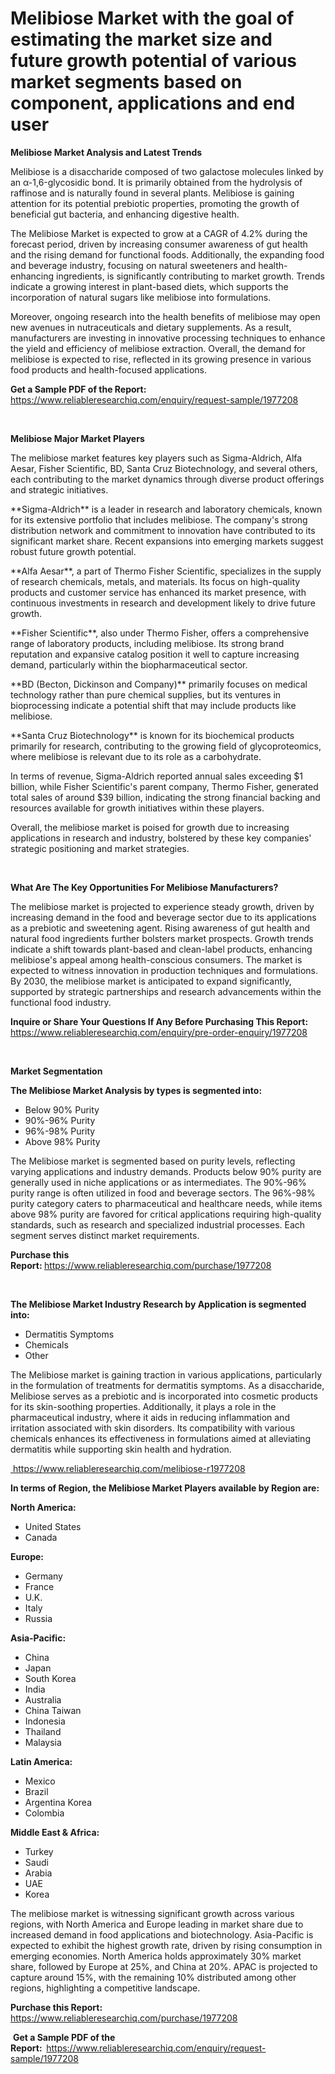 <p><h1>Melibiose Market with the goal of estimating the market size and future growth potential of various market segments based on component, applications and end user</h1></p><p><strong>Melibiose Market Analysis and Latest Trends</strong></p>
<p><p>Melibiose is a disaccharide composed of two galactose molecules linked by an α-1,6-glycosidic bond. It is primarily obtained from the hydrolysis of raffinose and is naturally found in several plants. Melibiose is gaining attention for its potential prebiotic properties, promoting the growth of beneficial gut bacteria, and enhancing digestive health. </p><p>The Melibiose Market is expected to grow at a CAGR of 4.2% during the forecast period, driven by increasing consumer awareness of gut health and the rising demand for functional foods. Additionally, the expanding food and beverage industry, focusing on natural sweeteners and health-enhancing ingredients, is significantly contributing to market growth. Trends indicate a growing interest in plant-based diets, which supports the incorporation of natural sugars like melibiose into formulations. </p><p>Moreover, ongoing research into the health benefits of melibiose may open new avenues in nutraceuticals and dietary supplements. As a result, manufacturers are investing in innovative processing techniques to enhance the yield and efficiency of melibiose extraction. Overall, the demand for melibiose is expected to rise, reflected in its growing presence in various food products and health-focused applications.</p></p>
<p><strong>Get a Sample PDF of the Report:&nbsp;</strong> <a href="https://www.reliableresearchiq.com/enquiry/request-sample/1977208?utm_campaign=3448&utm_medium=2&utm_source=Github&utm_content=ia&utm_term=19042025&utm_id=melibiose">https://www.reliableresearchiq.com/enquiry/request-sample/1977208</a></p>
<p>&nbsp;</p>
<p><strong>Melibiose Major Market Players</strong></p>
<p><p>The melibiose market features key players such as Sigma-Aldrich, Alfa Aesar, Fisher Scientific, BD, Santa Cruz Biotechnology, and several others, each contributing to the market dynamics through diverse product offerings and strategic initiatives.</p><p>**Sigma-Aldrich** is a leader in research and laboratory chemicals, known for its extensive portfolio that includes melibiose. The company's strong distribution network and commitment to innovation have contributed to its significant market share. Recent expansions into emerging markets suggest robust future growth potential.</p><p>**Alfa Aesar**, a part of Thermo Fisher Scientific, specializes in the supply of research chemicals, metals, and materials. Its focus on high-quality products and customer service has enhanced its market presence, with continuous investments in research and development likely to drive future growth.</p><p>**Fisher Scientific**, also under Thermo Fisher, offers a comprehensive range of laboratory products, including melibiose. Its strong brand reputation and expansive catalog position it well to capture increasing demand, particularly within the biopharmaceutical sector.</p><p>**BD (Becton, Dickinson and Company)** primarily focuses on medical technology rather than pure chemical supplies, but its ventures in bioprocessing indicate a potential shift that may include products like melibiose.</p><p>**Santa Cruz Biotechnology** is known for its biochemical products primarily for research, contributing to the growing field of glycoproteomics, where melibiose is relevant due to its role as a carbohydrate.</p><p>In terms of revenue, Sigma-Aldrich reported annual sales exceeding $1 billion, while Fisher Scientific's parent company, Thermo Fisher, generated total sales of around $39 billion, indicating the strong financial backing and resources available for growth initiatives within these players.</p><p>Overall, the melibiose market is poised for growth due to increasing applications in research and industry, bolstered by these key companies' strategic positioning and market strategies.</p></p>
<p>&nbsp;</p>
<p><strong>What Are The Key Opportunities For Melibiose Manufacturers?</strong></p>
<p><p>The melibiose market is projected to experience steady growth, driven by increasing demand in the food and beverage sector due to its applications as a prebiotic and sweetening agent. Rising awareness of gut health and natural food ingredients further bolsters market prospects. Growth trends indicate a shift towards plant-based and clean-label products, enhancing melibiose's appeal among health-conscious consumers. The market is expected to witness innovation in production techniques and formulations. By 2030, the melibiose market is anticipated to expand significantly, supported by strategic partnerships and research advancements within the functional food industry.</p></p>
<p><strong>Inquire or Share Your Questions If Any Before Purchasing This Report:</strong> <a href="https://www.reliableresearchiq.com/enquiry/pre-order-enquiry/1977208?utm_campaign=3448&utm_medium=2&utm_source=Github&utm_content=ia&utm_term=19042025&utm_id=melibiose">https://www.reliableresearchiq.com/enquiry/pre-order-enquiry/1977208</a></p>
<p>&nbsp;</p>
<p><strong>Market Segmentation</strong></p>
<p><strong>The Melibiose Market Analysis by types is segmented into:</strong></p>
<p><ul><li>Below 90% Purity</li><li>90%-96% Purity</li><li>96%-98% Purity</li><li>Above 98% Purity</li></ul></p>
<p><p>The Melibiose market is segmented based on purity levels, reflecting varying applications and industry demands. Products below 90% purity are generally used in niche applications or as intermediates. The 90%-96% purity range is often utilized in food and beverage sectors. The 96%-98% purity category caters to pharmaceutical and healthcare needs, while items above 98% purity are favored for critical applications requiring high-quality standards, such as research and specialized industrial processes. Each segment serves distinct market requirements.</p></p>
<p><strong>Purchase this Report:&nbsp;</strong><a href="https://www.reliableresearchiq.com/purchase/1977208?utm_campaign=3448&utm_medium=2&utm_source=Github&utm_content=ia&utm_term=19042025&utm_id=melibiose">https://www.reliableresearchiq.com/purchase/1977208</a></p>
<p>&nbsp;</p>
<p><strong>The Melibiose Market Industry Research by Application is segmented into:</strong></p>
<p><ul><li>Dermatitis Symptoms</li><li>Chemicals</li><li>Other</li></ul></p>
<p><p>The Melibiose market is gaining traction in various applications, particularly in the formulation of treatments for dermatitis symptoms. As a disaccharide, Melibiose serves as a prebiotic and is incorporated into cosmetic products for its skin-soothing properties. Additionally, it plays a role in the pharmaceutical industry, where it aids in reducing inflammation and irritation associated with skin disorders. Its compatibility with various chemicals enhances its effectiveness in formulations aimed at alleviating dermatitis while supporting skin health and hydration.</p></p>
<p><a href="https://www.reliableresearchiq.com/melibiose-r1977208?utm_campaign=3448&utm_medium=2&utm_source=Github&utm_content=ia&utm_term=19042025&utm_id=melibiose">&nbsp;https://www.reliableresearchiq.com/melibiose-r1977208</a></p>
<p><strong>In terms of Region, the Melibiose Market Players available by Region are:</strong></p>
<p>
    <p> <strong> North America: </strong>
        <ul>
            <li>United States</li>
            <li>Canada</li>
        </ul>
        </p> 
    <p> <strong> Europe: </strong>
        <ul>
            <li>Germany</li>
            <li>France</li>
            <li>U.K.</li>
            <li>Italy</li>
            <li>Russia</li>
        </ul>
        </p> 
    <p> <strong> Asia-Pacific: </strong>
        <ul>
            <li>China</li>
            <li>Japan</li>
            <li>South Korea</li>
            <li>India</li>
            <li>Australia</li>
            <li>China Taiwan</li>
            <li>Indonesia</li>
            <li>Thailand</li>
            <li>Malaysia</li>
        </ul>
        </p> 
    <p> <strong> Latin America: </strong>
        <ul>
            <li>Mexico</li>
            <li>Brazil</li>
            <li>Argentina Korea</li>
            <li>Colombia</li>
        </ul>
        </p> 
    <p> <strong> Middle East & Africa: </strong>
        <ul>
            <li>Turkey</li>
            <li>Saudi</li>
            <li>Arabia</li>
            <li>UAE</li>
            <li>Korea</li>
        </ul>
    </p>
    </p>
<p><p>The melibiose market is witnessing significant growth across various regions, with North America and Europe leading in market share due to increased demand in food applications and biotechnology. Asia-Pacific is expected to exhibit the highest growth rate, driven by rising consumption in emerging economies. North America holds approximately 30% market share, followed by Europe at 25%, and China at 20%. APAC is projected to capture around 15%, with the remaining 10% distributed among other regions, highlighting a competitive landscape.</p></p>
<p><strong>Purchase this Report: </strong><a href="https://www.reliableresearchiq.com/purchase/1977208?utm_campaign=3448&utm_medium=2&utm_source=Github&utm_content=ia&utm_term=19042025&utm_id=melibiose">https://www.reliableresearchiq.com/purchase/1977208</a></p>
<p>&nbsp;<strong>Get a Sample PDF of the Report:&nbsp;&nbsp;</strong><a href="https://www.reliableresearchiq.com/enquiry/request-sample/1977208?utm_campaign=3448&utm_medium=2&utm_source=Github&utm_content=ia&utm_term=19042025&utm_id=melibiose">https://www.reliableresearchiq.com/enquiry/request-sample/1977208</a></p>
<p><strong></strong></p>
<p><p></p><p></p><p></p></p>